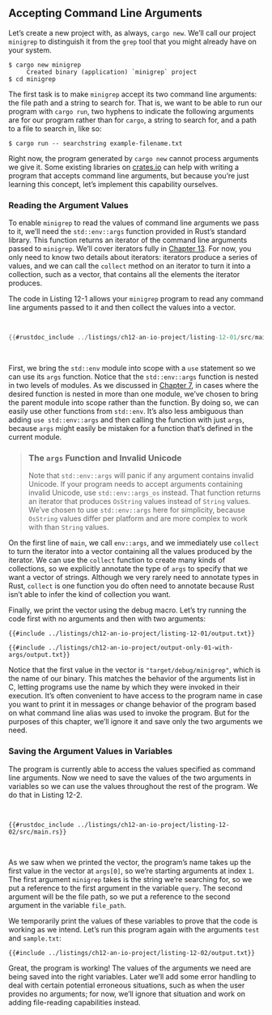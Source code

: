 ## Accepting Command Line Arguments

Let’s create a new project with, as always, `cargo new`. We’ll call our project
`minigrep` to distinguish it from the `grep` tool that you might already have
on your system.

```console
$ cargo new minigrep
     Created binary (application) `minigrep` project
$ cd minigrep
```

The first task is to make `minigrep` accept its two command line arguments: the
file path and a string to search for. That is, we want to be able to run our
program with `cargo run`, two hyphens to indicate the following arguments are
for our program rather than for `cargo`, a string to search for, and a path to
a file to search in, like so:

```console
$ cargo run -- searchstring example-filename.txt
```

Right now, the program generated by `cargo new` cannot process arguments we
give it. Some existing libraries on [crates.io](https://crates.io/) can help
with writing a program that accepts command line arguments, but because you’re
just learning this concept, let’s implement this capability ourselves.

### Reading the Argument Values

To enable `minigrep` to read the values of command line arguments we pass to
it, we’ll need the `std::env::args` function provided in Rust’s standard
library. This function returns an iterator of the command line arguments passed
to `minigrep`. We’ll cover iterators fully in [Chapter 13][ch13]<!-- ignore
-->. For now, you only need to know two details about iterators: iterators
produce a series of values, and we can call the `collect` method on an iterator
to turn it into a collection, such as a vector, that contains all the elements
the iterator produces.

The code in Listing 12-1 allows your `minigrep` program to read any command
line arguments passed to it and then collect the values into a vector.

<Listing number="12-1" file-name="src/main.rs" caption="Collecting the command line arguments into a vector and printing them">

```rust
{{#rustdoc_include ../listings/ch12-an-io-project/listing-12-01/src/main.rs}}
```

</Listing>

First, we bring the `std::env` module into scope with a `use` statement so we
can use its `args` function. Notice that the `std::env::args` function is
nested in two levels of modules. As we discussed in [Chapter
7][ch7-idiomatic-use]<!-- ignore -->, in cases where the desired function is
nested in more than one module, we’ve chosen to bring the parent module into
scope rather than the function. By doing so, we can easily use other functions
from `std::env`. It’s also less ambiguous than adding `use std::env::args` and
then calling the function with just `args`, because `args` might easily be
mistaken for a function that’s defined in the current module.

> ### The `args` Function and Invalid Unicode
>
> Note that `std::env::args` will panic if any argument contains invalid
> Unicode. If your program needs to accept arguments containing invalid
> Unicode, use `std::env::args_os` instead. That function returns an iterator
> that produces `OsString` values instead of `String` values. We’ve chosen to
> use `std::env::args` here for simplicity, because `OsString` values differ
> per platform and are more complex to work with than `String` values.

On the first line of `main`, we call `env::args`, and we immediately use
`collect` to turn the iterator into a vector containing all the values produced
by the iterator. We can use the `collect` function to create many kinds of
collections, so we explicitly annotate the type of `args` to specify that we
want a vector of strings. Although we very rarely need to annotate types in
Rust, `collect` is one function you do often need to annotate because Rust
isn’t able to infer the kind of collection you want.

Finally, we print the vector using the debug macro. Let’s try running the code
first with no arguments and then with two arguments:

```console
{{#include ../listings/ch12-an-io-project/listing-12-01/output.txt}}
```

```console
{{#include ../listings/ch12-an-io-project/output-only-01-with-args/output.txt}}
```

Notice that the first value in the vector is `"target/debug/minigrep"`, which
is the name of our binary. This matches the behavior of the arguments list in
C, letting programs use the name by which they were invoked in their execution.
It’s often convenient to have access to the program name in case you want to
print it in messages or change behavior of the program based on what command
line alias was used to invoke the program. But for the purposes of this
chapter, we’ll ignore it and save only the two arguments we need.

### Saving the Argument Values in Variables

The program is currently able to access the values specified as command line
arguments. Now we need to save the values of the two arguments in variables so
we can use the values throughout the rest of the program. We do that in Listing
12-2.

<Listing number="12-2" file-name="src/main.rs" caption="Creating variables to hold the query argument and file path argument">

```rust,should_panic,noplayground
{{#rustdoc_include ../listings/ch12-an-io-project/listing-12-02/src/main.rs}}
```

</Listing>

As we saw when we printed the vector, the program’s name takes up the first
value in the vector at `args[0]`, so we’re starting arguments at index `1`. The
first argument `minigrep` takes is the string we’re searching for, so we put a
reference to the first argument in the variable `query`. The second argument
will be the file path, so we put a reference to the second argument in the
variable `file_path`.

We temporarily print the values of these variables to prove that the code is
working as we intend. Let’s run this program again with the arguments `test`
and `sample.txt`:

```console
{{#include ../listings/ch12-an-io-project/listing-12-02/output.txt}}
```

Great, the program is working! The values of the arguments we need are being
saved into the right variables. Later we’ll add some error handling to deal
with certain potential erroneous situations, such as when the user provides no
arguments; for now, we’ll ignore that situation and work on adding file-reading
capabilities instead.

[ch13]: ch13-00-functional-features.html
[ch7-idiomatic-use]: ch07-04-bringing-paths-into-scope-with-the-use-keyword.html#creating-idiomatic-use-paths
